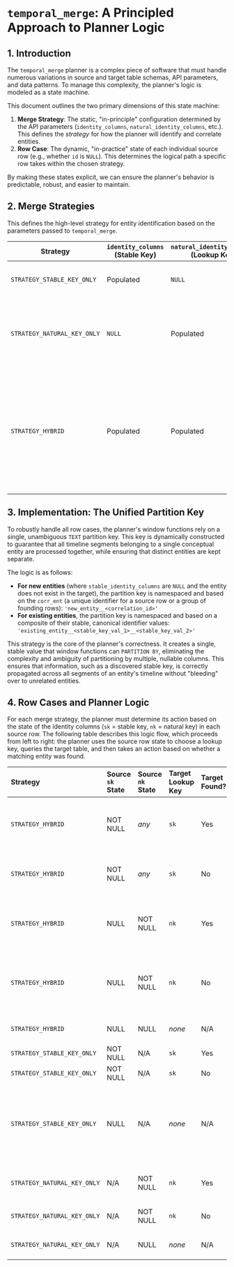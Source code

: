 # `temporal_merge`: A Principled Approach to Planner Logic

## 1. Introduction

The `temporal_merge` planner is a complex piece of software that must handle numerous variations in source and target table schemas, API parameters, and data patterns. To manage this complexity, the planner's logic is modeled as a state machine.

This document outlines the two primary dimensions of this state machine:
1.  **Merge Strategy**: The static, "in-principle" configuration determined by the API parameters (`identity_columns`, `natural_identity_columns`, etc.). This defines the *strategy* for how the planner will identify and correlate entities.
2.  **Row Case**: The dynamic, "in-practice" state of each individual source row (e.g., whether `id` is `NULL`). This determines the logical path a specific row takes within the chosen strategy.

By making these states explicit, we can ensure the planner's behavior is predictable, robust, and easier to maintain.

## 2. Merge Strategies

This defines the high-level strategy for entity identification based on the parameters passed to `temporal_merge`.

| Strategy                     | `identity_columns` (Stable Key) | `natural_identity_columns` (Lookup Key) | Description                                                                                                                                                                                                                                                                                                                                                     |
|------------------------------|---------------------------------|-----------------------------------------|-----------------------------------------------------------------------------------------------------------------------------------------------------------------------------------------------------------------------------------------------------------------------------------------------------------------------------------------------------------------|
| `STRATEGY_STABLE_KEY_ONLY`   | Populated                       | `NULL`                                  | **Stable Key Only:** The `identity_columns` (e.g., a surrogate `id`) are the only way to identify an entity.                                                                                                                                                                                                                                                     |
| `STRATEGY_NATURAL_KEY_ONLY`  | `NULL`                          | Populated                               | **Natural Key Only:** The `natural_identity_columns` (e.g., `unit_ident`) are the only way to identify an entity. In this constellation, the natural key serves as both the lookup key and the stable identifier.                                                                                                                                              |
| `STRATEGY_HYBRID`            | Populated                       | Populated                               | **Hybrid Model (Surrogate + Natural Key):** This is the most common and robust pattern. A stable, surrogate key (`identity_columns`) is the canonical entity identifier. A separate natural key (`natural_identity_columns`) is used to look up entities when the stable key is not known by the source (e.g., for new entities or updates from external systems). |

## 3. Implementation: The Unified Partition Key

To robustly handle all row cases, the planner's window functions rely on a single, unambiguous `TEXT` partition key. This key is dynamically constructed to guarantee that all timeline segments belonging to a single conceptual entity are processed together, while ensuring that distinct entities are kept separate.

The logic is as follows:
- **For new entities** (where `stable_identity_columns` are `NULL` and the entity does not exist in the target), the partition key is namespaced and based on the `corr_ent` (a unique identifier for a source row or a group of founding rows):
  `'new_entity__<correlation_id>'`
- **For existing entities**, the partition key is namespaced and based on a composite of their stable, canonical identifier values:
  `'existing_entity__<stable_key_val_1>__<stable_key_val_2>'`

This strategy is the core of the planner's correctness. It creates a single, stable value that window functions can `PARTITION BY`, eliminating the complexity and ambiguity of partitioning by multiple, nullable columns. This ensures that information, such as a discovered stable key, is correctly propagated across all segments of an entity's timeline without "bleeding" over to unrelated entities.

## 4. Row Cases and Planner Logic

For each merge strategy, the planner must determine its action based on the state of the identity columns (`sk` = stable key, `nk` = natural key) in each source row. The following table describes this logic flow, which proceeds from left to right: the planner uses the source row state to choose a lookup key, queries the target table, and then takes an action based on whether a matching entity was found.

| Strategy                   | Source `sk` State | Source `nk` State | Target Lookup Key | Target Found? | Planner Action & Identity Flow                                                                                                                                   |
|:---------------------------|:------------------|:------------------|:------------------|:--------------|:-----------------------------------------------------------------------------------------------------------------------------------------------------------------|
| `STRATEGY_HYBRID`          | NOT NULL          | *any*             | `sk`              | Yes           | **Update by SK.** The `sk` from the source is canonical. The `nk` from the source is treated as data to be updated.                                                |
| `STRATEGY_HYBRID`          | NOT NULL          | *any*             | `sk`              | No            | **Insert with SK.** Use `sk` from the source. Fails for `..._FOR_PORTION_OF` modes.                                                                              |
| `STRATEGY_HYBRID`          | NULL              | NOT NULL          | `nk`              | Yes           | **Update by NK.** Discover the `sk` from the target entity. Back-fill the discovered `sk` to the source if requested.                                            |
| `STRATEGY_HYBRID`          | NULL              | NOT NULL          | `nk`              | No            | **Insert New.** The entity is identified by its `nk`. A new `sk` is generated by the database. Back-fill the new `sk` to the source.                               |
| `STRATEGY_HYBRID`          | NULL              | NULL              | *none*            | N/A           | **Error.** The source row is unidentifiable.                                                                                                                     |
| `STRATEGY_STABLE_KEY_ONLY` | NOT NULL          | N/A               | `sk`              | Yes           | **Update by SK.** As above.                                                                                                                                      |
| `STRATEGY_STABLE_KEY_ONLY` | NOT NULL          | N/A               | `sk`              | No            | **Insert with SK.** As above.                                                                                                                                    |
| `STRATEGY_STABLE_KEY_ONLY` | NULL              | N/A               | *none*            | N/A           | **Insert New.** The entity is identified only by its `founding_id_column`. A new `sk` is generated by the database. Back-fill the new `sk` to the source.           |
| `STRATEGY_NATURAL_KEY_ONLY`| N/A               | NOT NULL          | `nk`              | Yes           | **Update by NK.** The `nk` from the source is the canonical key.                                                                                                 |
| `STRATEGY_NATURAL_KEY_ONLY`| N/A               | NOT NULL          | `nk`              | No            | **Insert New.** The `nk` from the source is the canonical key.                                                                                                   |
| `STRATEGY_NATURAL_KEY_ONLY`| N/A               | NULL              | *none*            | N/A           | **Error.** The source row is unidentifiable.                                                                                                                     |

